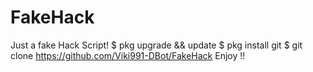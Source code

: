 # FakeHack
Just a fake Hack Script!
$ pkg upgrade && update
$ pkg install git
$ git clone https://github.com/Viki991-DBot/FakeHack
Enjoy !!
